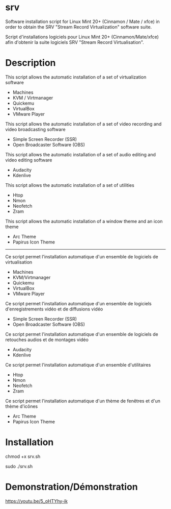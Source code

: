 # srv
Software installation script for Linux Mint 20+ (Cinnamon / Mate / xfce) in order to obtain the SRV "Stream Record Virtualization" software suite.

Script d'installations logiciels pour Linux Mint 20+ (Cinnamon/Mate/xfce) afin d'obtenir la suite logiciels SRV "Stream Record Virtualisation".

# Description
This script allows the automatic installation of a set of virtualization software
* Machines
* KVM / Virtmanager
* Quickemu
* VirtualBox
* VMware Player

This script allows the automatic installation of a set of video recording and video broadcasting software
* Simple Screen Recorder (SSR)
* Open Broadcaster Software (OBS)

This script allows the automatic installation of a set of audio editing and video editing software
* Audacity
* Kdenlive

This script allows the automatic installation of a set of utilities
* Htop
* Nmon
* Neofetch
* Zram

This script allows the automatic installation of a window theme and an icon theme
* Arc Theme
* Papirus Icon Theme

----------------------------------------------------------------------

Ce script permet l'installation automatique d'un ensemble de logiciels de virtualisation
* Machines
* KVM/Virtmanager
* Quickemu
* VirtualBox
* VMware Player

Ce script permet l'installation automatique d'un ensemble de logiciels d'enregistrements vidéo et de diffusions vidéo
* Simple Screen Recorder (SSR)
* Open Broadcaster Software (OBS)

Ce script permet l'installation automatique d'un ensemble de logiciels de retouches audios et de montages vidéo
* Audacity
* Kdenlive

Ce script permet l'installation automatique d'un ensemble d'utilitaires
* Htop
* Nmon
* Neofetch
* Zram

Ce script permet l'installation automatique d'un thème de fenêtres et d'un thème d'icônes
* Arc Theme
* Papirus Icon Theme

# Installation
chmod +x srv.sh

sudo ./srv.sh

# Demonstration/Démonstration
https://youtu.be/5_oHTYhy-ik
